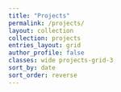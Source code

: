 ```yaml
---
title: "Projects"
permalink: /projects/
layout: collection
collection: projects
entries_layout: grid
author_profile: false
classes: wide projects-grid-3
sort_by: date
sort_order: reverse
---
```

